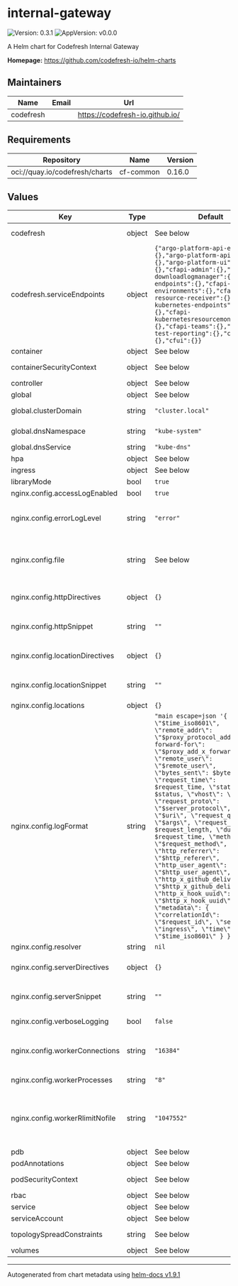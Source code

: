 # internal-gateway

![Version: 0.3.1](https://img.shields.io/badge/Version-0.3.1-informational?style=flat-square) ![AppVersion: v0.0.0](https://img.shields.io/badge/AppVersion-v0.0.0-informational?style=flat-square)

A Helm chart for Codefresh Internal Gateway

**Homepage:** <https://github.com/codefresh-io/helm-charts>

## Maintainers

| Name | Email | Url |
| ---- | ------ | --- |
| codefresh |  | <https://codefresh-io.github.io/> |

## Requirements

| Repository | Name | Version |
|------------|------|---------|
| oci://quay.io/codefresh/charts | cf-common | 0.16.0 |

## Values

| Key | Type | Default | Description |
|-----|------|---------|-------------|
| codefresh | object | See below | Codefresh platform settings List of services endpoints and port |
| codefresh.serviceEndpoints | object | `{"argo-platform-api-events":{},"argo-platform-api-graphql":{},"argo-platform-ui":{},"cfapi-admin":{},"cfapi-downloadlogmanager":{},"cfapi-endpoints":{},"cfapi-environments":{},"cfapi-gitops-resource-receiver":{},"cfapi-kubernetes-endpoints":{},"cfapi-kubernetesresourcemonitor":{},"cfapi-teams":{},"cfapi-test-reporting":{},"cfapi-ws":{},"cfui":{}}` | Override defaults here! |
| container | object | See below | Main container parameters |
| containerSecurityContext | object | See below | Container security context parameters |
| controller | object | See below | Controller parameters |
| global | object | See below | Global parameters |
| global.clusterDomain | string | `"cluster.local"` | configures cluster domain ("cluster.local" by default) |
| global.dnsNamespace | string | `"kube-system"` | configures DNS service namespace |
| global.dnsService | string | `"kube-dns"` | configures DNS service name |
| hpa | object | See below | HPA parameters |
| ingress | object | See below | Ingress parameters |
| libraryMode | bool | `true` |  |
| nginx.config.accessLogEnabled | bool | `true` | Enables NGINX access logs |
| nginx.config.errorLogLevel | string | `"error"` | Sets the log level of the NGINX error log. One of `debug`, `info`, `notice`, `warn`, `error`, `crit`, `alert`, or `emerg` |
| nginx.config.file | string | See below | Config file contents for Nginx. Passed through the `tpl` function to allow templating. !! Moved into separate template at `templates/nginx/configmap.yaml` |
| nginx.config.httpDirectives | object | `{}` | Allows appending custom directives to the http block (map) |
| nginx.config.httpSnippet | string | `""` | Allows appending custom configuration to the http block (string) |
| nginx.config.locationDirectives | object | `{}` | Allows appending custom directives to the location blocks (map) |
| nginx.config.locationSnippet | string | `""` | Allows appending custom configuration to the location blocks (string) |
| nginx.config.locations | object | `{}` | Allow add custom locations |
| nginx.config.logFormat | string | `"main escape=json '{ \"time\": \"$time_iso8601\", \"remote_addr\": \"$proxy_protocol_addr\", \"x-forward-for\": \"$proxy_add_x_forwarded_for\", \"remote_user\": \"$remote_user\", \"bytes_sent\": $bytes_sent, \"request_time\": $request_time, \"status\": $status, \"vhost\": \"$host\", \"request_proto\": \"$server_protocol\", \"path\": \"$uri\", \"request_query\": \"$args\", \"request_length\": $request_length, \"duration\": $request_time, \"method\": \"$request_method\", \"http_referrer\": \"$http_referer\", \"http_user_agent\": \"$http_user_agent\", \"http_x_github_delivery\": \"$http_x_github_delivery\", \"http_x_hook_uuid\": \"$http_x_hook_uuid\", \"metadata\": { \"correlationId\": \"$request_id\", \"service\": \"ingress\", \"time\": \"$time_iso8601\" } }';"` | NGINX log format |
| nginx.config.resolver | string | `nil` | Allows to set a custom resolver |
| nginx.config.serverDirectives | object | `{}` | Allows appending custom directives to the server block (map) |
| nginx.config.serverSnippet | string | `""` | Allows appending custom configuration to the server block (string) |
| nginx.config.verboseLogging | bool | `false` | Enable logging of 2xx and 3xx HTTP requests |
| nginx.config.workerConnections | string | `"16384"` | Sets the maximum number of simultaneous connections that can be opened by a worker process. |
| nginx.config.workerProcesses | string | `"8"` | Defines the number of worker processes. |
| nginx.config.workerRlimitNofile | string | `"1047552"` | Changes the limit on the largest size of a core file (RLIMIT_CORE) for worker processes. Used to increase the limit without restarting the main process. |
| pdb | object | See below | PDB parameters |
| podAnnotations | object | See below | Pod annotations |
| podSecurityContext | object | See below | Pod Security Context parameters |
| rbac | object | See below | RBAC parameters |
| service | object | See below | Service parameters |
| serviceAccount | object | See below | Service Account parameters |
| topologySpreadConstraints | string | See below | Topologe Spread Constraints parameters |
| volumes | object | See below | Volumes parameters |

----------------------------------------------
Autogenerated from chart metadata using [helm-docs v1.9.1](https://github.com/norwoodj/helm-docs/releases/v1.9.1)
